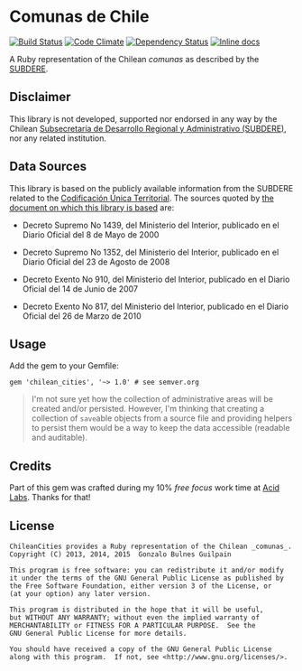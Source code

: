 Comunas de Chile
================

[![Build Status](https://api.travis-ci.org/gonzalo-bulnes/chilean_cities.png)](https://travis-ci.org/gonzalo-bulnes/chilean_cities)
[![Code Climate](https://codeclimate.com/github/gonzalo-bulnes/chilean_cities.png)](https://codeclimate.com/github/gonzalo-bulnes/chilean_cities)
[![Dependency Status](https://gemnasium.com/gonzalo-bulnes/chilean_cities.svg)](https://gemnasium.com/gonzalo-bulnes/chilean_cities)
[![Inline docs](http://inch-ci.org/github/gonzalo-bulnes/chilean_cities.svg?branch=master)](http://inch-ci.org/github/gonzalo-bulnes/chilean_cities)

A Ruby representation of the Chilean _comunas_ as described by the [SUBDERE][subdere].

  [subdere]: http://www.subdere.gov.cl


Disclaimer
----------

This library is not developed, supported nor endorsed in any way by the Chilean [Subsecretaría de Desarrollo Regional y Administrativo (SUBDERE)][subdere], nor any related institution.

Data Sources
------------

This library is based on the publicly available information from the SUBDERE related to the [Codificación Única Territorial][source]. The sources quoted by [the document on which this library is based][ref] are:

- Decreto Supremo No 1439, del Ministerio del Interior, publicado en el Diario Oficial del 8 de Mayo de 2000
- Decreto Supremo No 1352, del Ministerio del Interior, publicado en el Diario Oficial del 23 de Agosto de 2008
- Decreto Exento No 910, del Ministerio del Interior, publicado en el Diario Oficial del 14 de Junio de 2007
- Decreto Exento No 817, del Ministerio del Interior, publicado en el Diario Oficial del 26 de Marzo de 2010

  [source]: http://www.subdere.gov.cl/documentacion/regiones-provincias-y-comunas-de-chile
  [ref]: http://www.subdere.gov.cl/sites/default/files/documentos/articles-73111_recurso_2.pdf


Usage
-----

Add the gem to your Gemfile:

    gem 'chilean_cities', '~> 1.0' # see semver.org


> I'm not sure yet how the collection of administrative areas will be created and/or persisted.
> However, I'm thinking that creating a collection of `save`able objects from a source file and providing helpers to persist them would be a way to keep the data accessible (readable and auditable).

Credits
-------

Part of this gem was crafted during my 10% _free focus_ work time at [Acid Labs][acidlabs]. Thanks for that!

  [acidlabs]: https://github.com/acidlabs

License
-------

    ChileanCities provides a Ruby representation of the Chilean _comunas_.
    Copyright (C) 2013, 2014, 2015  Gonzalo Bulnes Guilpain

    This program is free software: you can redistribute it and/or modify
    it under the terms of the GNU General Public License as published by
    the Free Software Foundation, either version 3 of the License, or
    (at your option) any later version.

    This program is distributed in the hope that it will be useful,
    but WITHOUT ANY WARRANTY; without even the implied warranty of
    MERCHANTABILITY or FITNESS FOR A PARTICULAR PURPOSE.  See the
    GNU General Public License for more details.

    You should have received a copy of the GNU General Public License
    along with this program.  If not, see <http://www.gnu.org/licenses/>.
